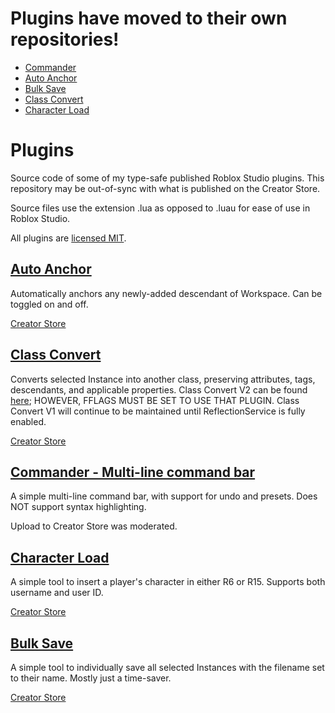 # Plugins have moved to their own repositories!
- [Commander](https://github.com/Skekdog/Commander)
- [Auto Anchor](https://github.com/Skekdog/AutoAnchor)
- [Bulk Save](https://github.com/Skekdog/BulkSave)
- [Class Convert](https://github.com/Skekdog/ClassConvertV1)
- [Character Load](https://github.com/Skekdog/CharacterLoad)

# Plugins

Source code of some of my type-safe published Roblox Studio plugins.
This repository may be out-of-sync with what is published on the Creator Store.

Source files use the extension .lua as opposed to .luau for ease of use in Roblox Studio.

All plugins are [licensed MIT](./LICENSE).

## [Auto Anchor](./AutoAnchor.lua)

Automatically anchors any newly-added descendant of Workspace. Can be toggled on and off.

[Creator Store](https://create.roblox.com/store/asset/14123319791)

## [Class Convert](./ClassConvert.lua)

Converts selected Instance into another class, preserving attributes, tags, descendants, and applicable properties.
Class Convert V2 can be found [here](https://github.com/Skekdog/ClassConvert); HOWEVER, FFLAGS MUST BE SET TO USE THAT PLUGIN. Class Convert V1 will continue to be maintained until ReflectionService is fully enabled.

[Creator Store](https://create.roblox.com/store/asset/17107089749)

## [Commander - Multi-line command bar](./Commander.lua)

A simple multi-line command bar, with support for undo and presets.
Does NOT support syntax highlighting.

Upload to Creator Store was moderated.

## [Character Load](./CharacterLoad.lua)

A simple tool to insert a player's character in either R6 or R15. Supports both username and user ID.

[Creator Store](https://create.roblox.com/store/asset/119621554198721)

## [Bulk Save](./BulkSave.lua)

A simple tool to individually save all selected Instances with the filename set to their name.
Mostly just a time-saver.

[Creator Store](https://create.roblox.com/store/asset/110526351788712)
